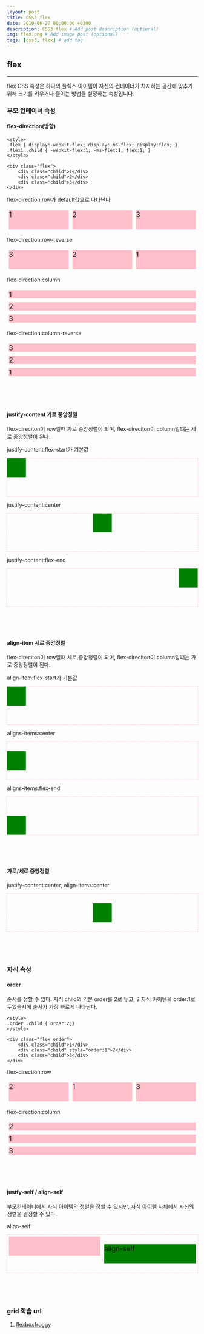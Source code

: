 ```yaml
---
layout: post
title: CSS3 flex
date: 2019-06-27 00:00:00 +0300
description: CSS3 flex # Add post description (optional)
img: flex.png # Add image post (optional)
tags: [css3, flex] # add tag
---
```

<style>
.flex { display:-webkit-flex; display:-ms-flex; display:flex; }
.child { height:50px; margin:5px; font-size:1.3em; background:pink; }
.box { width:50px; height:50px; background:green; }

.flex .child { -webkit-flex:1; -ms-flex:1; flex:1;}
.order .child { order:2;}

.flex2 { height:100px; outline:1px dashed pink }
</style>


## flex
***
flex CSS 속성은 하나의 플렉스 아이템이 자신의 컨테이너가 차지하는 공간에 맞추기 위해 크기를 키우거나 줄이는 방법을 설정하는 속성입니다.


### 부모 컨테이너 속성
#### flex-direction(방향)
```
<style>
.flex { display:-webkit-flex; display:-ms-flex; display:flex; } 
.flex1 .child { -webkit-flex:1; -ms-flex:1; flex:1; }
</style>

<div class="flex">
    <div class="child">1</div>
    <div class="child">2</div>
    <div class="child">3</div>
</div>
```
flex-direction:row가 default값으로 나타난다
<div class="flex">
    <div class="child">1</div>
    <div class="child">2</div>
    <div class="child">3</div>
</div>

flex-direction:row-reverse
<div class="flex" style="flex-direction:row-reverse">
    <div class="child">1</div>
    <div class="child">2</div>
    <div class="child">3</div>
</div>

flex-direction:column
<div class="flex" style="flex-direction:column">
    <div class="child">1</div>
    <div class="child">2</div>
    <div class="child">3</div>
</div>

flex-direction:column-reverse
<div class="flex" style="flex-direction:column-reverse">
    <div class="child">1</div>
    <div class="child">2</div>
    <div class="child">3</div>
</div>

<br><br><br>
#### justify-content 가로 중앙정렬
flex-direciton이 row일때 가로 중앙정렬이 되며, flex-direciton이 column일떄는 세로 중앙정렬이 된다.


justify-content:flex-start가 기본값
<div class="flex flex2">
    <div class="box"></div>
</div>

justify-content:center
<div class="flex flex2" style="justify-content:center">
    <div class="box"></div>
</div>

justify-content:flex-end
<div class="flex flex2" style="justify-content:flex-end">
    <div class="box"></div>
</div>

<br><br><br>
#### align-item 세로 중앙정렬
flex-direciton이 row일때 세로 중앙정렬이 되며, flex-direciton이 column일떄는 가로 중앙정렬이 된다.

align-item:flex-start가 기본값
<div class="flex flex2">
    <div class="box"></div>
</div>

aligns-items:center
<div class="flex flex2" style="align-items:center">
    <div class="box"></div>
</div>

aligns-items:flex-end
<div class="flex flex2" style="align-items:flex-end">
    <div class="box"></div>
</div>


<br><br><br>
#### 가로/세로 중앙정렬
justify-content:center; align-items:center
<div class="flex flex2" style="justify-content:center;align-items:center">
    <div class="box"></div>
</div>


<br><br><br>
### 자식 속성
#### order
순서를 정할 수 있다.
자식 child의 기본 order를 2로 두고, 2 자식 아이템을 order:1로 두었을시에 순서가 가장 빠르게 나타난다.
```
<style>
.order .child { order:2;}
</style>

<div class="flex order">
    <div class="child">1</div>
    <div class="child" style="order:1">2</div>
    <div class="child">3</div>
</div>
```
flex-direction:row
<div class="flex order">
    <div class="child">1</div>
    <div class="child" style="order:1">2</div>
    <div class="child">3</div>
</div>

flex-direction:column
<div class="flex order" style="flex-direction:column">
    <div class="child">1</div>
    <div class="child" style="order:1">2</div>
    <div class="child">3</div>
</div>

<br><br><br>
#### justfy-self / align-self
부모컨테이너에서 자식 아이템의 정렬을 정할 수 있지만, 자식 아이템 자체에서 자신의 정렬을 결정할 수 있다.

align-self
<div class="flex flex2">
    <div class="child"></div>
    <div class="child box" style="align-self:center">align-self</div>
</div>








<br><br><br>
### grid 학습 url
1. [flexboxfroggy](https://flexboxfroggy.com/#ko)

